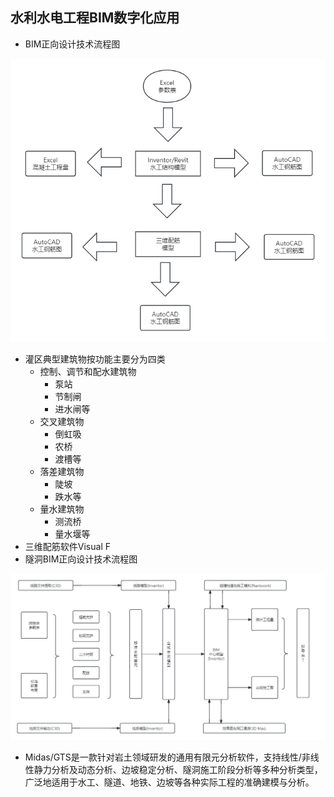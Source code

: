 ## 水利水电工程BIM数字化应用
- BIM正向设计技术流程图

![BIMPositiveDesign](BIMPositiveDesign.png)

- 灌区典型建筑物按功能主要分为四类
	- 控制、调节和配水建筑物
		- 泵站
		- 节制闸
		- 进水闸等
	- 交叉建筑物
		- 倒虹吸
		- 农桥
		- 渡槽等
	- 落差建筑物
		- 陡坡
		- 跌水等
	- 量水建筑物
		- 测流桥
		- 量水堰等
- 三维配筋软件Visual F
- 隧洞BIM正向设计技术流程图

![tunnel](tunnel.png)

- Midas/GTS是一款针对岩土领域研发的通用有限元分析软件，支持线性/非线性静力分析及动态分析、边坡稳定分析、隧洞施工阶段分析等多种分析类型，广泛地适用于水工、隧道、地铁、边坡等各种实际工程的准确建模与分析。